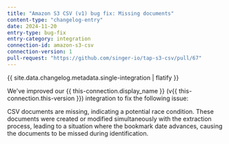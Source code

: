 ```yaml
---
title: "Amazon S3 CSV (v1) bug fix: Missing documents"
content-type: "changelog-entry"
date: 2024-11-20
entry-type: bug-fix
entry-category: integration
connection-id: amazon-s3-csv
connection-version: 1
pull-request: "https://github.com/singer-io/tap-s3-csv/pull/67"
---
```

{{ site.data.changelog.metadata.single-integration | flatify }}

We've improved our {{ this-connection.display_name }} (v{{ this-connection.this-version }}) integration to fix the following issue:

CSV documents are missing, indicating a potential race condition. These documents were created or modified simultaneously with the extraction process, leading to a situation where the bookmark date advances, causing the documents to be missed during identification.